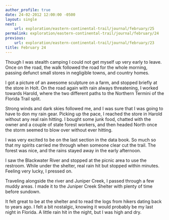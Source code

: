 ```yaml
---
author_profile: true
date: 24-02-2012 12:00:00 -0500
layout: single
next:
    url: exploration/eastern-continental-trail/journal/february/25
permalink: exploration/eastern-continental-trail/journal/february/24
previous:
    url: exploration/eastern-continental-trail/journal/february/23
title: February 24
---
```

Though I was stealth camping I could not get myself up very early to leave. Once on the road, the walk followed the road for the whole morning, passing defunct small stores in negligible towns, and country homes.

I got a picture of an awesome sculpture on a farm, and stopped briefly at the store in Holt. On the road again with rain always threatening, I worked towards Harold, where the two different paths to the Northern Termini of the Florida Trail split.

Strong winds and dark skies followed me, and I was sure that I was going to have to don my rain gear. Picking up the pace, I reached the store in Harold without any real rain hitting. I bought some junk food, chatted with the owner and a couple of state forest workers, and then headed North once the storm seemed to blow over without ever hitting.

I was very excited to be on the last section in the data book. So much so that my spirits carried me through when someone clear cut the trail. The forest was nice, and the rains stayed away in the early afternoon.

I saw the Blackwater River and stopped at the picnic area to use the restroom. While under the shelter, real rain hit but stopped within minutes. Feeling very lucky, I pressed on.

Traveling alongside the river and Juniper Creek, I passed through a few muddy areas. I made it to the Juniper Creek Shelter with plenty of time before sundown.

It felt great to be at the shelter and to read the logs from hikers dating back to years ago. I felt a bit nostalgic, knowing it would probably be my last night in Florida. A little rain hit in the night, but I was high and dry.